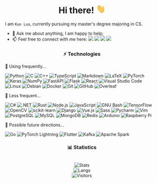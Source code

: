 <h1 align="center">Hi there! <img src="https://raw.githubusercontent.com/luokn/luokn/main/assets/wave.gif" width="30px" height="30px" /></h1>

I am `Kun Luo`, currently pursuing my master's degree majoring in CS.

-   💬 Ask me about anything, I am happy to help;
-   📫 Feel free to connect with me here:
    [<img src="https://img.shields.io/badge/Microsoft_Outlook-0078D4?style=flat-square&logo=microsoft-outlook&logoColor=white" />](mailto:olooook@outlook.com)
    [<img src="https://img.shields.io/badge/Gmail-D14836?style=flat-square&logo=gmail&logoColor=white" />](mailto:luokun485@gmail.com)
    [<img src="https://img.shields.io/badge/LinkedIn-0077B5?style=flat-square&logo=linkedin&logoColor=white" />](https://www.linkedin.com/in/kun-luo/)
    [<img src="https://img.shields.io/static/v1?style=flat-square&message=WeChat&color=222222&logo=WeChat&logoColor=07C160&label=" />](assets/wechat.png)

<h3 align="center">⚡ Technologies</h3>

🌲 Using frequently...

![Python](https://img.shields.io/badge/Python-FFD43B?style=flat-square&logo=python&logoColor=darkgreen)
![C](https://img.shields.io/badge/C-00599C?style=flat-square&logo=c&logoColor=white)
![C++](https://img.shields.io/badge/C%2B%2B-00599C?style=flat-square&logo=c%2B%2B&logoColor=white)
![TypeScript](https://img.shields.io/badge/TypeScript-007ACC?style=flat-square&logo=typescript&logoColor=white)
![Markdown](https://img.shields.io/badge/Markdown-000000?style=flat-square&logo=markdown&logoColor=white)
![LaTeX](https://img.shields.io/static/v1?style=flat-square&message=LaTeX&color=008080&logo=LaTeX&logoColor=FFFFFF&label=)
![PyTorch](https://img.shields.io/static/v1?style=flat-square&message=PyTorch&color=EE4C2C&logo=PyTorch&logoColor=FFFFFF&label=)
![Keras](https://img.shields.io/badge/Keras-D00000?style=flat-square&logo=Keras&logoColor=white)
![NumPy](https://img.shields.io/static/v1?style=flat-square&message=NumPy&color=013243&logo=NumPy&logoColor=FFFFFF&label=)
![FastAPI](https://img.shields.io/badge/fastapi-109989?style=flat-square&logo=FASTAPI&logoColor=white)
![Flask](https://img.shields.io/badge/Flask-000000?style=flat-square&logo=flask&logoColor=white)
![React](https://img.shields.io/badge/React-20232A?style=flat-square&logo=react&logoColor=61DAFB)
![Visual Studio Code](https://img.shields.io/badge/Visual_Studio_Code-0078D4?style=flat-square&logo=visual%20studio%20code&logoColor=white)
![Linux](https://img.shields.io/badge/Linux-FCC624?style=flat-square&logo=linux&logoColor=black)
![Debian](https://img.shields.io/badge/Debian-A81D33?style=flat-square&logo=debian&logoColor=white)
![Docker](https://img.shields.io/badge/Docker-2CA5E0?style=flat-square&logo=docker&logoColor=white)
![Git](https://img.shields.io/badge/Git-F05032?style=flat-square&logo=git&logoColor=white)
![GitHub](https://img.shields.io/badge/GitHub-100000?style=flat-square&logo=github&logoColor=white)
![Overleaf](https://img.shields.io/static/v1?style=flat-square&message=Overleaf&color=47A141&logo=Overleaf&logoColor=FFFFFF&label=)

🌳 Less frequent...

![C#](https://img.shields.io/badge/C%23-239120?style=flat-square&logo=c-sharp&logoColor=white)
![.NET](https://img.shields.io/badge/.NET-5C2D91?style=flat-square&logo=dot-net&logoColor=white)
![Rust](https://img.shields.io/badge/Rust-000000?style=flat-square&logo=rust&logoColor=white)
![Node.js](https://img.shields.io/badge/Node.js-43853D?style=flat-square&logo=node-dot-js&logoColor=white)
![JavaScript](https://img.shields.io/badge/JavaScript-F7DF1E?style=flat-square&logo=javascript&logoColor=black)
![GNU Bash](https://img.shields.io/static/v1?style=flat-square&message=GNU+Bash&color=4EAA25&logo=GNU+Bash&logoColor=FFFFFF&label=)
![TensorFlow](https://img.shields.io/badge/TensorFlow-FF6F00?style=flat-square&logo=TensorFlow&logoColor=white)
![OpenCV](https://img.shields.io/badge/OpenCV-27338e?style=flat-square&logo=OpenCV&logoColor=white)
![scikit-learn](https://img.shields.io/badge/scikit_learn-F7931E?style=flat-square&logo=scikit-learn&logoColor=white)
![Django](https://img.shields.io/badge/Django-092E20?style=flat-square&logo=django&logoColor=green)
![Vue.js](https://img.shields.io/badge/Vue.js-35495E?style=flat-square&logo=vue-dot-js&logoColor=4FC08D)
![Sass](https://img.shields.io/badge/Sass-CC6699?style=flat-square&logo=sass&logoColor=white)
![Pycharm](https://img.shields.io/badge/pycharm-143?style=flat-square&logo=pycharm&logoColor=black&color=black&labelColor=green)
![Vim](https://img.shields.io/badge/VIM-%2311AB00.svg?&style=flat-square&logo=vim&logoColor=white)
![PostgreSQL](https://img.shields.io/badge/PostgreSQL-316192?style=flat-square&logo=postgresql&logoColor=white)
![MySQL](https://img.shields.io/badge/MySQL-00000F?style=flat-square&logo=mysql&logoColor=white)
![MongoDB](https://img.shields.io/badge/MongoDB-4EA94B?style=flat-square&logo=mongodb&logoColor=white)
![Redis](https://img.shields.io/badge/redis-CC0000.svg?&style=flat-square&logo=redis&logoColor=white)
![Arduino](https://img.shields.io/static/v1?style=flat-square&message=Arduino&color=00979D&logo=Arduino&logoColor=FFFFFF&label=)
![Raspberry Pi](https://img.shields.io/badge/RASPBERRY%20PI-C51A4A.svg?&style=flat-square&logo=raspberry%20pi&logoColor=white)

🌱 Possible future directions...

![Go](https://img.shields.io/badge/Go-00ADD8?style=flat-square&logo=go&logoColor=white)
![PyTorch Lightning](https://img.shields.io/static/v1?style=flat-square&message=PyTorch+Lightning&color=792EE5&logo=PyTorch+Lightning&logoColor=FFFFFF&label=)
![Flutter](https://img.shields.io/badge/Flutter-02569B?style=flat-square&logo=flutter&logoColor=white)
![Kafka](https://img.shields.io/badge/Apache_Kafka-231F20?style=flat-square&logo=apache-kafka&logoColor=white)
![Apache Spark](https://img.shields.io/static/v1?style=flat-square&message=Apache+Spark&color=E25A1C&logo=Apache+Spark&logoColor=FFFFFF&label=)

<h3 align="center">📊 Statistics</h3>
<br/>
<div align="center">
    <img alt="Stats" src="https://github-readme-stats.vercel.app/api?username=luokn&count_private=true&show_icons=true&include_all_commits=true" />
    <br/>
    <img alt="Langs" src="https://github-readme-stats.vercel.app/api/top-langs/?username=luokn" />
    <br/>
    <img alt="Visitors" src="https://visitor-badge.laobi.icu/badge?page_id=luokun.visitor-badge" />
</div>
